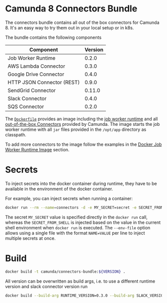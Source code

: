# Camunda 8 Connectors Bundle

The connectors bundle contains all out of the box connectors for Camunda 8. It's an easy way to try them out in your local setup or in k8s.

The bundle contains the following components

| Component                  | Version |
| -------------------------- | ------- |
| Job Worker Runtime         | 0.2.0   |
| AWS Lambda Connector       | 0.3.0   |
| Google Drive Connector     | 0.4.0   |
| HTTP JSON Connector (REST) | 0.9.0   |
| SendGrid Connector         | 0.11.0  |
| Slack Connector            | 0.4.0   |
| SQS Connector              | 0.2.0   |

The [`Dockerfile`](./Dockerfile) provides an image including the [job worker runtime](https://github.com/camunda/connector-sdk/tree/main/runtime-job-worker)
and all [out-of-the-box Connectors](https://docs.camunda.io/docs/components/integration-framework/connectors/out-of-the-box-connectors/available-connectors-overview/)
provided by Camunda. The image starts the job worker runtime with all `jar`
files provided in the `/opt/app` directory as classpath.

To add more connectors to the image follow the examples in the [Docker Job Worker Runtime Image](https://github.com/camunda/connector-sdk/tree/main/runtime-job-worker#docker-job-worker-runtime-image)
section.

# Secrets

To inject secrets into the docker container during runtime, they have to be
available in the environment of the docker container.

For example, you can inject secrets when running a container:

```bash
docker run --rm --name=connectors -d -e MY_SECRET=secret -e SECRET_FROM_SHELL --env-file secrets.txt camunda/connectors-bundle:0.2.0
```

The secret `MY_SECRET` value is specified directly in the `docker run` call,
whereas the `SECRET_FROM_SHELL` is injected based on the value in the
current shell environment when `docker run` is executed. The `--env-file`
option allows using a single file with the format `NAME=VALUE` per line
to inject multiple secrets at once.

# Build

```bash
docker build -t camunda/connectors-bundle:${VERSION} .
```

All version can be overwritten as build args, i.e. to use a different runtime version and slack connector version run

```bash
docker build --build-arg RUNTIME_VERSION=0.3.0 --build-arg SLACK_VERSION=0.5.0 -t camunda/connectors-bundle:${VERSION} .
```

